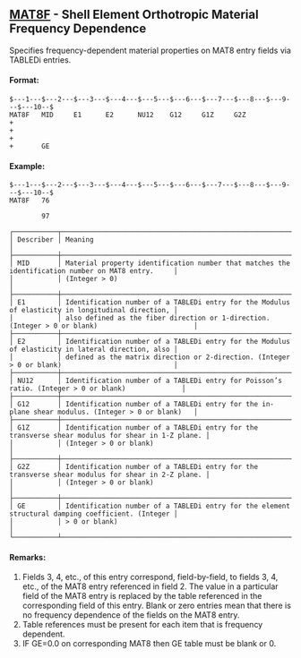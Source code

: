 ## [MAT8F](https://nexus.hexagon.com/documentationcenter/bundle/MSC_Nastran_2022.4/page/Nastran_Combined_Book/qrg/bulkmno/TOC.MAT8F.xhtml) - Shell Element Orthotropic Material Frequency Dependence

Specifies frequency-dependent material properties on MAT8 entry fields via TABLEDi entries.

#### Format:

```nastran
$---1---$---2---$---3---$---4---$---5---$---6---$---7---$---8---$---9---$---10--$
MAT8F   MID     E1      E2      NU12    G12     G1Z     G2Z             +       
+                                                                       +       
+       GE                                                                      
```

#### Example:

```nastran
$---1---$---2---$---3---$---4---$---5---$---6---$---7---$---8---$---9---$---10--$
MAT8F   76                                                                      
                                                                                
        97                                                                      
```

```text
┌───────────┬───────────────────────────────────────────────────────────────────────────────────────────────────┐
│ Describer │ Meaning                                                                                           │
├───────────┼───────────────────────────────────────────────────────────────────────────────────────────────────┤
│ MID       │ Material property identification number that matches the identification number on MAT8 entry.     │
│           │ (Integer > 0)                                                                                     │
├───────────┼───────────────────────────────────────────────────────────────────────────────────────────────────┤
│ E1        │ Identification number of a TABLEDi entry for the Modulus of elasticity in longitudinal direction, │
│           │ also defined as the fiber direction or 1-direction. (Integer > 0 or blank)                        │
├───────────┼───────────────────────────────────────────────────────────────────────────────────────────────────┤
│ E2        │ Identification number of a TABLEDi entry for the Modulus of elasticity in lateral direction, also │
│           │ defined as the matrix direction or 2-direction. (Integer > 0 or blank)                            │
├───────────┼───────────────────────────────────────────────────────────────────────────────────────────────────┤
│ NU12      │ Identification number of a TABLEDi entry for Poisson’s ratio. (Integer > 0 or blank)              │
├───────────┼───────────────────────────────────────────────────────────────────────────────────────────────────┤
│ G12       │ Identification number of a TABLEDi entry for the in-plane shear modulus. (Integer > 0 or blank)   │
├───────────┼───────────────────────────────────────────────────────────────────────────────────────────────────┤
│ G1Z       │ Identification number of a TABLEDi entry for the transverse shear modulus for shear in 1-Z plane. │
│           │ (Integer > 0 or blank)                                                                            │
├───────────┼───────────────────────────────────────────────────────────────────────────────────────────────────┤
│ G2Z       │ Identification number of a TABLEDi entry for the transverse shear modulus for shear in 2-Z plane. │
│           │ (Integer > 0 or blank)                                                                            │
├───────────┼───────────────────────────────────────────────────────────────────────────────────────────────────┤
│ GE        │ Identification number of a TABLEDi entry for the element structural damping coefficient. (Integer │
│           │ > 0 or blank)                                                                                     │
└───────────┴───────────────────────────────────────────────────────────────────────────────────────────────────┘
```

#### Remarks:

1. Fields 3, 4, etc., of this entry correspond, field-by-field, to fields 3, 4, etc., of the MAT8 entry referenced in field 2. The value in a particular field of the MAT8 entry is replaced by the table referenced in the corresponding field of this entry. Blank or zero entries mean that there is no frequency dependence of the fields on the MAT8 entry.
2. Table references must be present for each item that is frequency dependent.
3. IF GE=0.0 on corresponding MAT8 then GE table must be blank or 0.
